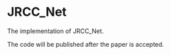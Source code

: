 # JRCC_Net
The implementation of JRCC_Net.

The code will be published after the paper is accepted.
